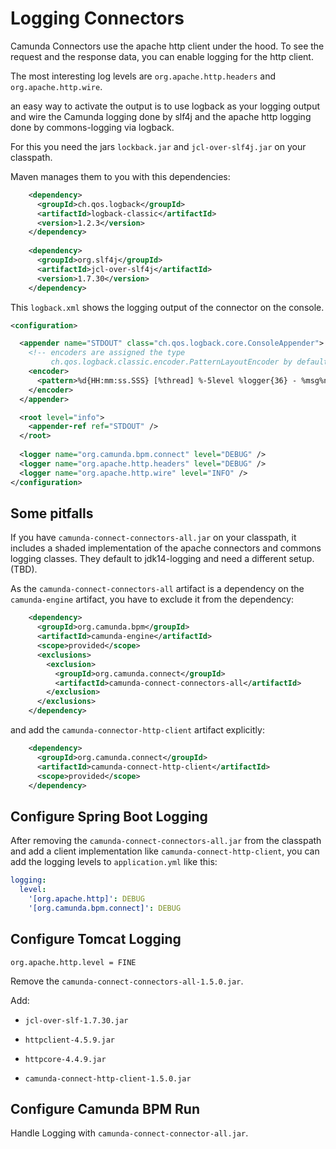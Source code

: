 # Logging Connectors

Camunda Connectors use the apache http client under the hood. To see the request and the response data, you can enable logging for the http client.

The most interesting log levels are `org.apache.http.headers` and `org.apache.http.wire`. 

an easy way to activate the output is to use logback as your logging output and wire the Camunda logging done by slf4j and the apache http logging done by commons-logging via logback.

For this you need the jars `lockback.jar` and `jcl-over-slf4j.jar` on your classpath.

Maven manages them to you with this dependencies:

```xml
    <dependency>
      <groupId>ch.qos.logback</groupId>
      <artifactId>logback-classic</artifactId>
      <version>1.2.3</version>
    </dependency>
    
    <dependency>
      <groupId>org.slf4j</groupId>
      <artifactId>jcl-over-slf4j</artifactId>
      <version>1.7.30</version>
    </dependency>
```

This `logback.xml` shows the logging output of the connector on the console.

```xml
<configuration>

  <appender name="STDOUT" class="ch.qos.logback.core.ConsoleAppender">
    <!-- encoders are assigned the type
         ch.qos.logback.classic.encoder.PatternLayoutEncoder by default -->
    <encoder>
      <pattern>%d{HH:mm:ss.SSS} [%thread] %-5level %logger{36} - %msg%n</pattern>
    </encoder>
  </appender>

  <root level="info">
    <appender-ref ref="STDOUT" />
  </root>
  
  <logger name="org.camunda.bpm.connect" level="DEBUG" />
  <logger name="org.apache.http.headers" level="DEBUG" />
  <logger name="org.apache.http.wire" level="INFO" /> 
</configuration>
```

## Some pitfalls

If you have `camunda-connect-connectors-all.jar` on your classpath, it includes a shaded implementation of the apache connectors and commons logging classes. They default to jdk14-logging and need a different setup.  (TBD).

As the `camunda-connect-connectors-all` artifact is a dependency on the `camunda-engine` artifact, you have to exclude it from the dependency:

```xml
    <dependency>
      <groupId>org.camunda.bpm</groupId>
      <artifactId>camunda-engine</artifactId>
      <scope>provided</scope>
      <exclusions>
        <exclusion>
          <groupId>org.camunda.connect</groupId>
          <artifactId>camunda-connect-connectors-all</artifactId>
        </exclusion>
      </exclusions>
    </dependency>
```

and add the `camunda-connector-http-client` artifact explicitly:

```xml
    <dependency>
      <groupId>org.camunda.connect</groupId>
      <artifactId>camunda-connect-http-client</artifactId>
      <scope>provided</scope>
    </dependency>
```

## Configure Spring Boot Logging

After removing the `camunda-connect-connectors-all.jar` from the classpath and add a client implementation like `camunda-connect-http-client`, you can add the logging levels to `application.yml` like this:

```yaml
logging:
  level:
    '[org.apache.http]': DEBUG
    '[org.camunda.bpm.connect]': DEBUG 
```

## Configure Tomcat Logging

```
org.apache.http.level = FINE
```

Remove the `camunda-connect-connectors-all-1.5.0.jar`.

Add:

* `jcl-over-slf-1.7.30.jar`
* `httpclient-4.5.9.jar`
* `httpcore-4.4.9.jar`

* `camunda-connect-http-client-1.5.0.jar`

## Configure Camunda BPM Run

Handle Logging with `camunda-connect-connector-all.jar`.

